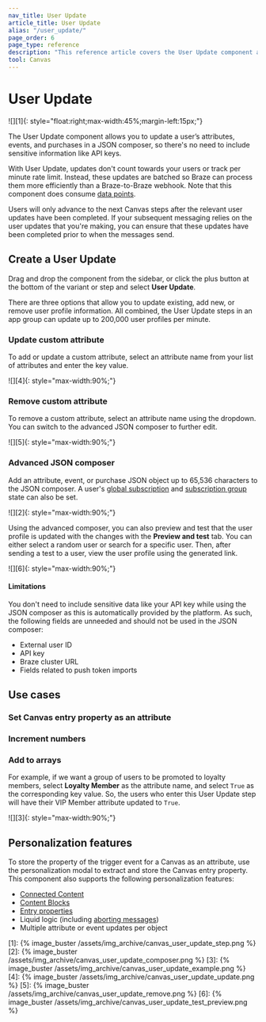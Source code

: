 ```yaml
---
nav_title: User Update 
article_title: User Update 
alias: "/user_update/"
page_order: 6
page_type: reference
description: "This reference article covers the User Update component and how to use them in your Canvases."
tool: Canvas
---
```


# User Update 

![][1]{: style="float:right;max-width:45%;margin-left:15px;"}

The User Update component allows you to update a user’s attributes, events, and purchases in a JSON composer, so there's no need to include sensitive information like API keys.

With User Update, updates don't count towards your users or track per minute rate limit. Instead, these updates are batched so Braze can process them more efficiently than a Braze-to-Braze webhook. Note that this component does consume [data points]({{site.baseurl}}/user_guide/onboarding_with_braze/data_points/).

Users will only advance to the next Canvas steps after the relevant user updates have been completed. If your subsequent messaging relies on the user updates that you're making, you can ensure that these updates have been completed prior to when the messages send.

## Create a User Update

Drag and drop the component from the sidebar, or click the <i class="fas fa-plus-circle"></i> plus button at the bottom of the variant or step and select **User Update**. 

There are three options that allow you to update existing, add new, or remove user profile information. All combined, the User Update steps in an app group can update up to 200,000 user profiles per minute.

### Update custom attribute

To add or update a custom attribute, select an attribute name from your list of attributes and enter the key value.

![][4]{: style="max-width:90%;"}

### Remove custom attribute

To remove a custom attribute, select an attribute name using the dropdown. You can switch to the advanced JSON composer to further edit. 

![][5]{: style="max-width:90%;"}

### Advanced JSON composer

Add an attribute, event, or purchase JSON object up to 65,536 characters to the JSON composer. A user's [global subscription]({{site.baseurl}}/user_guide/message_building_by_channel/email/managing_user_subscriptions/#subscription-states) and [subscription group]({{site.baseurl}}/user_guide/message_building_by_channel/email/managing_user_subscriptions/#subscription-groups) state can also be set.

![][2]{: style="max-width:90%;"}

Using the advanced composer, you can also preview and test that the user profile is updated with the changes with the **Preview and test** tab. You can either select a random user or search for a specific user. Then, after sending a test to a user, view the user profile using the generated link.

![][6]{: style="max-width:90%;"}

#### Limitations

You don't need to include sensitive data like your API key while using the JSON composer as this is automatically provided by the platform. As such, the following fields are unneeded and should not be used in the JSON composer:
* External user ID
* API key
* Braze cluster URL
* Fields related to push token imports

## Use cases

### Set Canvas entry property as an attribute

### Increment numbers

### Add to arrays

For example, if we want a group of users to be promoted to loyalty members, select **Loyalty Member** as the attribute name, and select `True` as the corresponding key value. So, the users who enter this User Update step will have their VIP Member attribute updated to `True`.

![][3]{: style="max-width:90%;"}

## Personalization features

To store the property of the trigger event for a Canvas as an attribute, use the personalization modal to extract and store the Canvas entry property. This component also supports the following personalization features: 
* [Connected Content]({{site.baseurl}}/user_guide/personalization_and_dynamic_content/connected_content/) 
* [Content Blocks]({{site.baseurl}}/user_guide/engagement_tools/templates_and_media/content_blocks/)
* [Entry properties]({{site.baseurl}}/user_guide/engagement_tools/canvas/create_a_canvas/canvas_persistent_entry_properties/)
* Liquid logic (including [aborting messages]({{site.baseurl}}/user_guide/personalization_and_dynamic_content/liquid/aborting_messages/))
* Multiple attribute or event updates per object


[1]: {% image_buster /assets/img_archive/canvas_user_update_step.png %} 
[2]: {% image_buster /assets/img_archive/canvas_user_update_composer.png %} 
[3]: {% image_buster /assets/img_archive/canvas_user_update_example.png %} 
[4]: {% image_buster /assets/img_archive/canvas_user_update_update.png %} 
[5]: {% image_buster /assets/img_archive/canvas_user_update_remove.png %} 
[6]: {% image_buster /assets/img_archive/canvas_user_update_test_preview.png %} 
